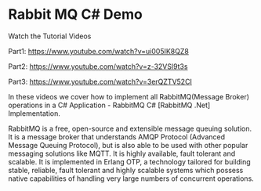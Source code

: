 # Rabbit MQ C# Demo

Watch the Tutorial Videos
   
Part1: https://www.youtube.com/watch?v=ui005IK8QZ8

Part2: https://www.youtube.com/watch?v=z-32VSl9t3s

Part3: https://www.youtube.com/watch?v=3erQZTV52CI

In these videos we cover how to implement all RabbitMQ(Message Broker) operations in a C# Application - RabbitMQ C# [RabbitMQ .Net] Implementation.

RabbitMQ is a free, open-source and extensible message queuing solution. It is a message broker that understands AMQP Protocol (Advanced Message Queuing Protocol), but is also able to be used with other popular messaging solutions like MQTT. It is highly available, fault tolerant and scalable. It is implemented in Erlang OTP, a technology tailored for building stable, reliable, fault tolerant and highly scalable systems which possess native capabilities of handling very large numbers of concurrent operations.
